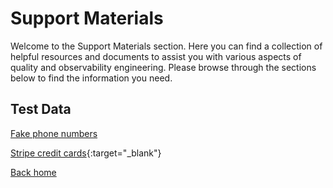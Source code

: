 # Support Materials

Welcome to the Support Materials section. Here you can find a collection of helpful resources and documents to assist you with various aspects of quality and observability engineering. Please browse through the sections below to find the information you need.

## Test Data

[Fake phone numbers](/support/FAKENUMBERS.html)

[Stripe credit cards](https://stripe.com/docs/testing?testing-method=card-numbers){:target="_blank"}

[Back home](/)